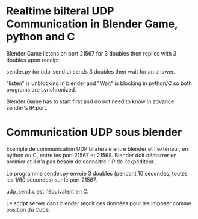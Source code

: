 Realtime bilteral UDP Communication in Blender Game, python and C
=================================================================
 
 Blender Game listens on port 21567  for 3 doubles then replies with 3 doubles upon receipt. 
 
 sender.py (or udp_send.c) sends 3 doubles then wait for an answer. 
 
 "listen" is unblocking in blender and "Wait" is blocking in python/C so both programs are synchronized.
 
 Blender Game has to start first and do not need to know in advance sender's IP:port. 


Communication UDP sous blender
==============================

Exemple de communication UDP bilatérale entre blender et l'extérieur, en python ou C, entre les port 21567 et 21568.
Blender doit démarrer en premier et il n'a pas besoin de connaitre l'IP de l'expéditeur.

Le programme sender.py envoie 3 doubles (pendant 10 secondes, toutes les 1/60 secondes) sur le port 21567.

udp_send.c est l'équivalent en C. 


Le script server dans blender reçoit ces données pour les imposer comme position du Cube.


